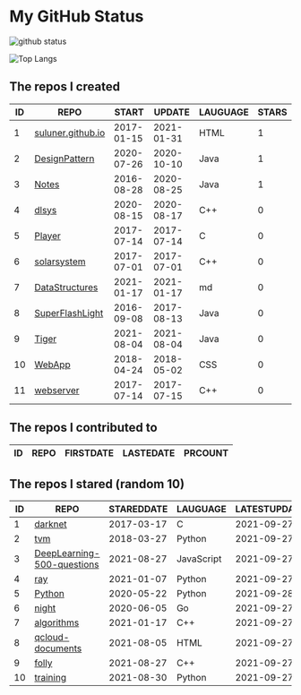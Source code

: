 # My GitHub Status

<img src="https://github-readme-stats-1.yihong0618.vercel.app/api?username=ThaddeusJiang&show_icons=true&&&hide_title=true&count_private=true" alt="github status" />

![Top Langs](https://github-readme-stats-1.yihong0618.vercel.app/api/top-langs/?username=ThaddeusJiang&layout=compact)

<!--START_SECTION:my_github-->
## The repos I created
| ID |                               REPO                                |   START    |   UPDATE   | LAUGUAGE | STARS |
|----|-------------------------------------------------------------------|------------|------------|----------|-------|
|  1 | [suluner.github.io](https://github.com/suluner/suluner.github.io) | 2017-01-15 | 2021-01-31 | HTML     |     1 |
|  2 | [DesignPattern](https://github.com/suluner/DesignPattern)         | 2020-07-26 | 2020-10-10 | Java     |     1 |
|  3 | [Notes](https://github.com/suluner/Notes)                         | 2016-08-28 | 2020-08-25 | Java     |     1 |
|  4 | [dlsys](https://github.com/suluner/dlsys)                         | 2020-08-15 | 2020-08-17 | C++      |     0 |
|  5 | [Player](https://github.com/suluner/Player)                       | 2017-07-14 | 2017-07-14 | C        |     0 |
|  6 | [solarsystem](https://github.com/suluner/solarsystem)             | 2017-07-01 | 2017-07-01 | C++      |     0 |
|  7 | [DataStructures](https://github.com/suluner/DataStructures)       | 2021-01-17 | 2021-01-17 | md       |     0 |
|  8 | [SuperFlashLight](https://github.com/suluner/SuperFlashLight)     | 2016-09-08 | 2017-08-13 | Java     |     0 |
|  9 | [Tiger](https://github.com/suluner/Tiger)                         | 2021-08-04 | 2021-08-04 | Java     |     0 |
| 10 | [WebApp](https://github.com/suluner/WebApp)                       | 2018-04-24 | 2018-05-02 | CSS      |     0 |
| 11 | [webserver](https://github.com/suluner/webserver)                 | 2017-07-14 | 2017-07-15 | C++      |     0 |

## The repos I contributed to
| ID | REPO | FIRSTDATE | LASTEDATE | PRCOUNT |
|----|------|-----------|-----------|---------|

## The repos I stared (random 10)
| ID |                                         REPO                                         | STAREDDATE |  LAUGUAGE  | LATESTUPDATE |
|----|--------------------------------------------------------------------------------------|------------|------------|--------------|
|  1 | [darknet](https://github.com/pjreddie/darknet)                                       | 2017-03-17 | C          | 2021-09-27   |
|  2 | [tvm](https://github.com/apache/tvm)                                                 | 2018-03-27 | Python     | 2021-09-27   |
|  3 | [DeepLearning-500-questions](https://github.com/scutan90/DeepLearning-500-questions) | 2021-08-27 | JavaScript | 2021-09-27   |
|  4 | [ray](https://github.com/ray-project/ray)                                            | 2021-01-07 | Python     | 2021-09-27   |
|  5 | [Python](https://github.com/TheAlgorithms/Python)                                    | 2020-05-22 | Python     | 2021-09-28   |
|  6 | [night](https://github.com/talkgo/night)                                             | 2020-06-05 | Go         | 2021-09-27   |
|  7 | [algorithms](https://github.com/xtaci/algorithms)                                    | 2021-01-17 | C++        | 2021-09-27   |
|  8 | [qcloud-documents](https://github.com/tencentyun/qcloud-documents)                   | 2021-08-05 | HTML       | 2021-09-27   |
|  9 | [folly](https://github.com/facebook/folly)                                           | 2021-08-27 | C++        | 2021-09-27   |
| 10 | [training](https://github.com/mlcommons/training)                                    | 2021-08-30 | Python     | 2021-09-27   |

<!--END_SECTION:my_github-->
